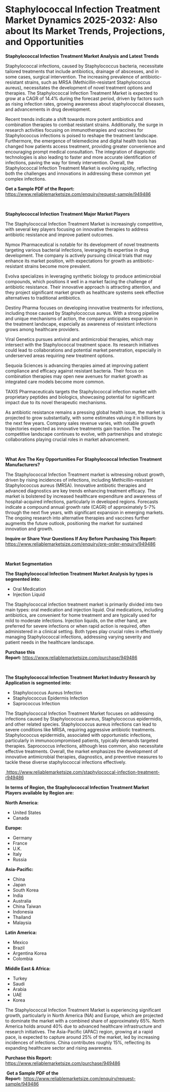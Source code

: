<p><h1>Staphylococcal Infection Treatment Market Dynamics 2025-2032: Also about Its Market Trends, Projections, and Opportunities</h1></p><p><strong>Staphylococcal Infection Treatment Market Analysis and Latest Trends</strong></p>
<p><p>Staphylococcal infections, caused by Staphylococcus bacteria, necessitate tailored treatments that include antibiotics, drainage of abscesses, and in some cases, surgical intervention. The increasing prevalence of antibiotic-resistant strains, such as MRSA (Methicillin-resistant Staphylococcus aureus), necessitates the development of novel treatment options and therapies. The Staphylococcal Infection Treatment Market is expected to grow at a CAGR of 14.4% during the forecast period, driven by factors such as rising infection rates, growing awareness about staphylococcal diseases, and advancements in drug development.</p><p>Recent trends indicate a shift towards more potent antibiotics and combination therapies to combat resistant strains. Additionally, the surge in research activities focusing on immunotherapies and vaccines for Staphylococcus infections is poised to reshape the treatment landscape. Furthermore, the emergence of telemedicine and digital health tools has changed how patients access treatment, providing greater convenience and encouraging prompt medical consultation. The integration of diagnostic technologies is also leading to faster and more accurate identification of infections, paving the way for timely intervention. Overall, the Staphylococcal Infection Treatment Market is evolving rapidly, reflecting both the challenges and innovations in addressing these common yet complex infections.</p></p>
<p><strong>Get a Sample PDF of the Report:&nbsp;</strong> <a href="https://www.reliablemarketsize.com/enquiry/request-sample/949486?utm_campaign=3042&utm_medium=2&utm_source=Github&utm_content=ia&utm_term=18042025&utm_id=staphylococcal-infection-treatment">https://www.reliablemarketsize.com/enquiry/request-sample/949486</a></p>
<p>&nbsp;</p>
<p><strong>Staphylococcal Infection Treatment Major Market Players</strong></p>
<p><p>The Staphylococcal Infection Treatment Market is increasingly competitive, with several key players focusing on innovative therapies to address antibiotic resistance and improve patient outcomes.</p><p>Nymox Pharmaceutical is notable for its development of novel treatments targeting various bacterial infections, leveraging its expertise in drug development. The company is actively pursuing clinical trials that may enhance its market position, with expectations for growth as antibiotic-resistant strains become more prevalent.</p><p>Evolva specializes in leveraging synthetic biology to produce antimicrobial compounds, which positions it well in a market facing the challenge of antibiotic resistance. Their innovative approach is attracting attention, and they project significant market growth as healthcare systems seek effective alternatives to traditional antibiotics.</p><p>Destiny Pharma focuses on developing innovative treatments for infections, including those caused by Staphylococcus aureus. With a strong pipeline and unique mechanisms of action, the company anticipates expansion in the treatment landscape, especially as awareness of resistant infections grows among healthcare providers.</p><p>Viral Genetics pursues antiviral and antimicrobial therapies, which may intersect with the Staphylococcal treatment space. Its research initiatives could lead to collaborations and potential market penetration, especially in underserved areas requiring new treatment options.</p><p>Sequoia Sciences is advancing therapies aimed at improving patient compliance and efficacy against resistant bacteria. Their focus on combination therapies may open new avenues for market growth as integrated care models become more common.</p><p>TAXIS Pharmaceuticals targets the Staphylococcal infection market with proprietary peptides and biologics, showcasing potential for significant impact due to its novel therapeutic mechanisms.</p><p>As antibiotic resistance remains a pressing global health issue, the market is projected to grow substantially, with some estimates valuing it in billions by the next few years. Company sales revenue varies, with notable growth trajectories expected as innovative treatments gain traction. The competitive landscape continues to evolve, with partnerships and strategic collaborations playing crucial roles in market advancement.</p></p>
<p>&nbsp;</p>
<p><strong>What Are The Key Opportunities For Staphylococcal Infection Treatment Manufacturers?</strong></p>
<p><p>The Staphylococcal Infection Treatment market is witnessing robust growth, driven by rising incidences of infections, including Methicillin-resistant Staphylococcus aureus (MRSA). Innovative antibiotic therapies and advanced diagnostics are key trends enhancing treatment efficacy. The market is bolstered by increased healthcare expenditure and awareness of hospital-acquired infections, particularly in developed regions. Forecasts indicate a compound annual growth rate (CAGR) of approximately 5-7% through the next five years, with significant expansion in emerging markets. The ongoing research into alternative therapies and vaccines further augments the future outlook, positioning the market for sustained innovation and growth.</p></p>
<p><strong>Inquire or Share Your Questions If Any Before Purchasing This Report:</strong> <a href="https://www.reliablemarketsize.com/enquiry/pre-order-enquiry/949486?utm_campaign=3042&utm_medium=2&utm_source=Github&utm_content=ia&utm_term=18042025&utm_id=staphylococcal-infection-treatment">https://www.reliablemarketsize.com/enquiry/pre-order-enquiry/949486</a></p>
<p>&nbsp;</p>
<p><strong>Market Segmentation</strong></p>
<p><strong>The Staphylococcal Infection Treatment Market Analysis by types is segmented into:</strong></p>
<p><ul><li>Oral Medication</li><li>Injection Liquid</li></ul></p>
<p><p>The Staphylococcal infection treatment market is primarily divided into two main types: oral medication and injection liquid. Oral medications, including antibiotics, are convenient for home treatment and are typically used for mild to moderate infections. Injection liquids, on the other hand, are preferred for severe infections or when rapid action is required, often administered in a clinical setting. Both types play crucial roles in effectively managing Staphylococcal infections, addressing varying severity and patient needs in the healthcare landscape.</p></p>
<p><strong>Purchase this Report:&nbsp;</strong><a href="https://www.reliablemarketsize.com/purchase/949486?utm_campaign=3042&utm_medium=2&utm_source=Github&utm_content=ia&utm_term=18042025&utm_id=staphylococcal-infection-treatment">https://www.reliablemarketsize.com/purchase/949486</a></p>
<p>&nbsp;</p>
<p><strong>The Staphylococcal Infection Treatment Market Industry Research by Application is segmented into:</strong></p>
<p><ul><li>Staphylococcus Aureus Infection</li><li>Staphylococcus Epidermis Infection</li><li>Saprococcus Infection</li></ul></p>
<p><p>The Staphylococcal Infection Treatment Market focuses on addressing infections caused by Staphylococcus aureus, Staphylococcus epidermidis, and other related species. Staphylococcus aureus infections can lead to severe conditions like MRSA, requiring aggressive antibiotic treatments. Staphylococcus epidermidis, associated with opportunistic infections, particularly in immunocompromised patients, typically demands targeted therapies. Saprococcus infections, although less common, also necessitate effective treatments. Overall, the market emphasizes the development of innovative antimicrobial therapies, diagnostics, and preventive measures to tackle these diverse staphylococcal infections effectively.</p></p>
<p><a href="https://www.reliablemarketsize.com/staphylococcal-infection-treatment-r949486?utm_campaign=3042&utm_medium=2&utm_source=Github&utm_content=ia&utm_term=18042025&utm_id=staphylococcal-infection-treatment">&nbsp;https://www.reliablemarketsize.com/staphylococcal-infection-treatment-r949486</a></p>
<p><strong>In terms of Region, the Staphylococcal Infection Treatment Market Players available by Region are:</strong></p>
<p>
    <p> <strong> North America: </strong>
        <ul>
            <li>United States</li>
            <li>Canada</li>
        </ul>
        </p> 
    <p> <strong> Europe: </strong>
        <ul>
            <li>Germany</li>
            <li>France</li>
            <li>U.K.</li>
            <li>Italy</li>
            <li>Russia</li>
        </ul>
        </p> 
    <p> <strong> Asia-Pacific: </strong>
        <ul>
            <li>China</li>
            <li>Japan</li>
            <li>South Korea</li>
            <li>India</li>
            <li>Australia</li>
            <li>China Taiwan</li>
            <li>Indonesia</li>
            <li>Thailand</li>
            <li>Malaysia</li>
        </ul>
        </p> 
    <p> <strong> Latin America: </strong>
        <ul>
            <li>Mexico</li>
            <li>Brazil</li>
            <li>Argentina Korea</li>
            <li>Colombia</li>
        </ul>
        </p> 
    <p> <strong> Middle East & Africa: </strong>
        <ul>
            <li>Turkey</li>
            <li>Saudi</li>
            <li>Arabia</li>
            <li>UAE</li>
            <li>Korea</li>
        </ul>
    </p>
    </p>
<p><p>The Staphylococcal Infection Treatment Market is experiencing significant growth, particularly in North America (NA) and Europe, which are projected to dominate the market with a combined share of approximately 65%. North America holds around 40% due to advanced healthcare infrastructure and research initiatives. The Asia-Pacific (APAC) region, growing at a rapid pace, is expected to capture around 25% of the market, led by increasing incidences of infections. China contributes roughly 15%, reflecting its expanding healthcare sector and rising awareness.</p></p>
<p><strong>Purchase this Report: </strong><a href="https://www.reliablemarketsize.com/purchase/949486?utm_campaign=3042&utm_medium=2&utm_source=Github&utm_content=ia&utm_term=18042025&utm_id=staphylococcal-infection-treatment">https://www.reliablemarketsize.com/purchase/949486</a></p>
<p>&nbsp;<strong>Get a Sample PDF of the Report:&nbsp;&nbsp;</strong><a href="https://www.reliablemarketsize.com/enquiry/request-sample/949486?utm_campaign=3042&utm_medium=2&utm_source=Github&utm_content=ia&utm_term=18042025&utm_id=staphylococcal-infection-treatment">https://www.reliablemarketsize.com/enquiry/request-sample/949486</a></p>
<p><strong></strong></p>
<p><p></p><p></p><p></p></p>